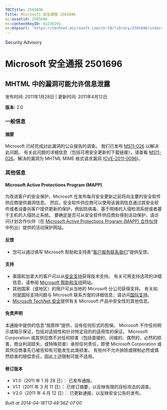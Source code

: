 ```yaml
---
TOCTitle: 2501696
Title: Microsoft 安全通报 2501696
ms:assetid: 2501696
ms:contentKeyID: 61236291
ms:mtpsurl: 'https://technet.microsoft.com/zh-CN/library/2501696(v=Security.10)'
---
```


Security Advisory

Microsoft 安全通报 2501696
==========================

MHTML 中的漏洞可能允许信息泄露
------------------------------

发布时间: 2011年1月28日 | 更新时间: 2011年4月12日

**版本:** 2.0

### 一般信息

#### 摘要

Microsoft 已经完成对此漏洞的公众报告的调查。 我们已发布 [MS11-026](http://go.microsoft.com/fwlink/?linkid=212523) 以解决此问题。 有关此问题的详细信息（包括可用安全更新的下载链接），请查看 [MS11-026](http://go.microsoft.com/fwlink/?linkid=212523)。解决的漏洞为 MHTML MIME 格式请求漏洞 ([CVE-2011-0096](http://www.cve.mitre.org/cgi-bin/cvename.cgi?name=cve-2011-0096))。

### 其他信息

#### Microsoft Active Protections Program (MAPP)

为改进客户的安全保护，Microsoft 在发布每月安全更新之前将向主要的安全软件供应商提供漏洞信息。 然后，安全软件供应商可以使用该漏洞信息通过其安全软件或者设备向客户提供更新的保护，例如防病毒、基于网络的入侵检测系统或者基于主机的入侵防止系统。 要确定是否可从安全软件供应商处得到活动保护，请访问计划合作伙伴（在 [Microsoft Active Protections Program (MAPP) 合作伙伴](http://go.microsoft.com/fwlink/?linkid=215201)中列出）提供的活动保护网站。

#### 反馈

-   您可以通过填写 Microsoft 帮助和支持表“[客户服务联系我们](https://support.microsoft.com/common/survey.aspx?scid=sw;en;1257&amp;showpage=1&amp;ws=technet&amp;sd=tech)”提供反馈。

#### 支持

-   美国和加拿大的客户可以从[安全支持](http://go.microsoft.com/fwlink/?linkid=21131)获得技术支持。 有关可用支持选项的详细信息，请参阅 [Microsoft 帮助和支持](http://support.microsoft.com/)网站。
-   其他国家（或地区）的用户可从当地的 Microsoft 分公司获得支持。 有关如何就国际支持问题与 Microsoft 联系方面的详细信息，请访问[国际支持](http://go.microsoft.com/fwlink/?linkid=21155)。
-   [Microsoft TechNet 安全](http://go.microsoft.com/fwlink/?linkid=21132)提供有关 Microsoft 产品中安全性的其他信息。

#### 免责声明

本通报中提供的信息“按原样”提供，没有任何形式的担保。 Microsoft 不作任何明示或暗示保证，包括对适销性和针对特定目的的适用性的保证。 Microsoft Corporation 或其供应商不对任何损害（包括直接的、间接的、偶然的、必然的损害，商业利润损失，或特殊损害）承担任何责任，即使 Microsoft Corporation 或其供应商事先已被告知有可能发生此类损害。 有些州不允许排除或限制必然或偶然损害的赔偿责任，因此上述限制可能不适用。

#### 修订版本

-   V1.0（2011 年 1 月 28 日）： 已发布通报。
-   V1.1（2011 年 3 月 11 日）： 已修订摘要，以反映有限的目标攻击的调查。
-   V2.0（2011 年 4 月 12 日）： 已更新通报，以反映安全公告的发布。

*Built at 2014-04-18T13:49:36Z-07:00*
